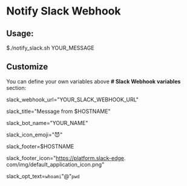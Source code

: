# Notify Slack Webhook
## Usage:
$./notify_slack.sh YOUR_MESSAGE

## Customize
You can define your own variables above **\# Slack Webhook variables** section:

slack_webhook_url="YOUR_SLACK_WEBHOOK_URL"

slack_title="Message from $HOSTNAME"

slack_bot_name="YOUR_NAME"

slack_icon_emoji=":smiling_imp:"

slack_footer=$HOSTNAME

slack_footer_icon="https://platform.slack-edge.
com/img/default_application_icon.png"

slack_opt_text=`whoami`"@"`pwd`

